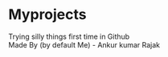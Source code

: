 # Myprojects
Trying silly things first time in Github
<br>
Made By (by default Me) - Ankur kumar Rajak
